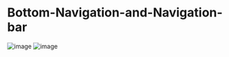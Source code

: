 # Bottom-Navigation-and-Navigation-bar
![image](https://user-images.githubusercontent.com/68494371/209936173-251534b0-8a73-4021-b90f-09b55e2aa621.png)
![image](https://user-images.githubusercontent.com/68494371/209936222-d886e07c-07df-4853-b3ee-310081edd1f8.png)
